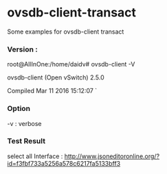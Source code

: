 # ovsdb-client-transact

Some examples for ovsdb-client transact

<h3>Version : </h3>

root@AllInOne:/home/daidv# ovsdb-client -V

ovsdb-client (Open vSwitch) 2.5.0

Compiled Mar 11 2016 15:12:07
`


<h3> Option </h3>

-v : verbose

<h3> Test Result </h3>

select all Interface : http://www.jsoneditoronline.org/?id=f3fbf733a5256a578c6217fa5133bff3
